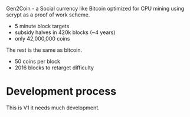 Gen2Coin - a Social currency like Bitcoin optimized for CPU mining using scrypt as a proof of work scheme.
 - 5 minute block targets
 - subsidy halves in 420k blocks (~4 years)
 - only 42,000,000 coins

The rest is the same as bitcoin.
 - 50 coins per block
 - 2016 blocks to retarget difficulty

Development process
===================

This is V1 it needs much development.
